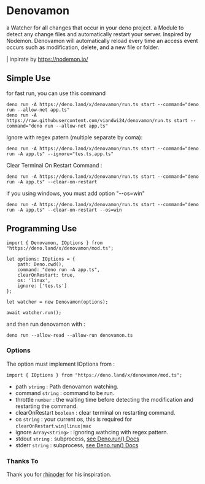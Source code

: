 # Denovamon
a Watcher for all changes that occur in your deno project. 
a Module to detect any change files and automatically restart your server. Inspired by Nodemon.
Denovamon will automatically reload every time an access event occurs such as modification, delete, and a new file or folder.

| inpirate by https://nodemon.io/


## Simple Use
for fast run, you can use this command
```
deno run -A https://deno.land/x/denovamon/run.ts start --command="deno run --allow-net app.ts"
deno run -A https://raw.githubusercontent.com/viandwi24/denovamon/run.ts start --command="deno run --allow-net app.ts"
```
Ignore with regex patern  (multiple separate by coma):
```
deno run -A https://deno.land/x/denovamon/run.ts start --command="deno run -A app.ts" --ignore="tes.ts,app.ts"
```
Clear Terminal On Restart Command :
```
deno run -A https://deno.land/x/denovamon/run.ts start --command="deno run -A app.ts" --clear-on-restart
```
if you using windows, you must add option "--os=win"
```
deno run -A https://deno.land/x/denovamon/run.ts start --command="deno run -A app.ts" --clear-on-restart --os=win
```
## Programming Use
```
import { Denovamon, IOptions } from "https://deno.land/x/denovamon/mod.ts";

let options: IOptions = {
    path: Deno.cwd(),
    command: "deno run -A app.ts",
    clearOnRestart: true,
    os: 'linux',
    ignore: ['tes.ts']
};

let watcher = new Denovamon(options);

await watcher.run();
```
and then run denovamon with :
```
deno run --allow-read --allow-run denovamon.ts
```
### Options
The option must implement IOptions from :
```
import { IOptions } from "https://deno.land/x/denovamon/mod.ts";
```
* path `string` : Path denovamon watching.
* command `string` : command to be run.
* throttle `number` : the waiting time before detecting the modification and restarting the command.
* clearOnRestart `boolean` : clear terminal on restarting command.
* os `string` : your current os, this is required for `clearOnRestart`.`win|linux|mac`
* ignore `Array<string>` : ignoring wathcing with regex pattern.
* stdout `string` : subprocess, [see Deno.run() Docs](https://doc.deno.land/https/github.com/denoland/deno/releases/latest/download/lib.deno.d.ts#Deno.run)
* stderr `string` : subprocess, [see Deno.run() Docs](https://doc.deno.land/https/github.com/denoland/deno/releases/latest/download/lib.deno.d.ts#Deno.run)

### Thanks To
Thank you for [rhinoder](https://deno.land/x/rhinoder) for his inspiration.